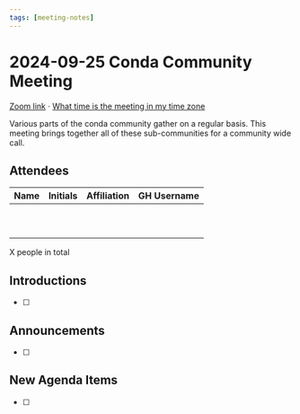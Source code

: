 ```yaml
---
tags: [meeting-notes]
---
```

# 2024-09-25 Conda Community Meeting

[Zoom link](https://zoom.us/j/9138593505?pwd=SWh3dE1IK05LV01Qa0FJZ1ZpMzJLZz09) · [What time is the meeting in my time zone](https://dateful.com/convert/utc?t=5pm)

Various parts of the conda community gather on a regular basis. This meeting brings together all of these sub-communities for a community wide call.

## Attendees

| Name                   | Initials | Affiliation  | GH Username      |
| ---------------------- | -------- | ------------ | ---------------- |
|                        |          |              |                  |
|                        |          |              |                  |
|                        |          |              |                  |
|                        |          |              |                  |
|                        |          |              |                  |
|                        |          |              |                  |
|                        |          |              |                  |
|                        |          |              |                  |
|                        |          |              |                  |
|                        |          |              |                  |

X people in total

## Introductions

- [ ]

## Announcements

- [ ]

## New Agenda Items

- [ ]
